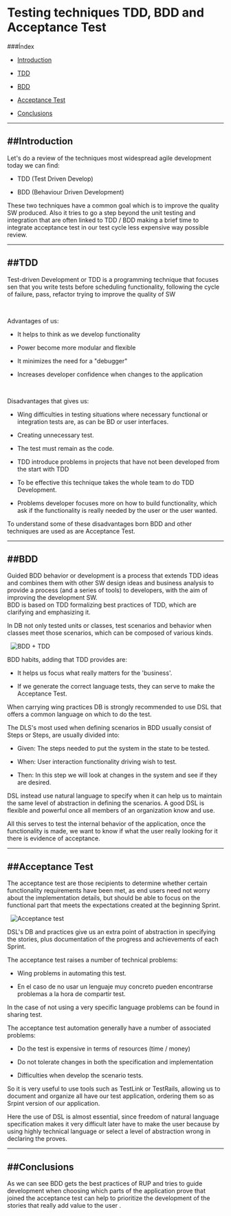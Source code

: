 # Testing techniques TDD, BDD and Acceptance Test

###Índex

* [Introduction](#introduction)

* [TDD](#tdd)

* [BDD](#bdd)

* [Acceptance Test](#acceptance-test)

* [Conclusions](#conclusions)


----------------
##Introduction
----------------

Let's do a review of the techniques most widespread agile development
today we can find:
 

* TDD (Test Driven Develop) 

* BDD (Behaviour Driven Development) 


These two techniques have a common goal which is to improve the quality
SW produced. Also it tries to go a step beyond the unit testing and
integration that are often linked to TDD / BDD making a brief time to
integrate acceptance test in our test cycle less expensive way possible
review.


--------
##TDD 
--------

Test-driven Development or TDD is a programming technique that focuses
sen that you write tests before scheduling functionality, following the
cycle of failure, pass, refactor trying to improve the quality of SW

 

Advantages of us:

* It helps to think as we develop functionality 

* Power become more modular and flexible 

* It minimizes the need for a "debugger" 

* Increases developer confidence when changes to the application 

 

Disadvantages that gives us:

* Wing difficulties in testing situations where necessary functional
    or integration tests are, as can be BD or user interfaces. 

* Creating unnecessary test. 

* The test must remain as the code. 

* TDD introduce problems in projects that have not been developed
    from the start with TDD 

* To be effective this technique takes the whole team to do TDD
    Development. 

* Problems developer focuses more on how to build functionality,
    which ask if the functionality is really needed by the user or the
    user wanted. 

To understand some of these disadvantages born BDD and other techniques
are used as are Acceptance Test.

-------
##BDD 
-------

Guided BDD behavior or development is a process that extends TDD ideas
and combines them with other SW design ideas and business analysis to
provide a process (and a series of tools) to developers, with the aim of
improving the development SW.\
BDD is based on TDD formalizing best practices of TDD, which are
clarifying and emphasizing it.

In DB not only tested units or classes, test scenarios and behavior when
classes meet those scenarios, which can be composed of various kinds.

 
![BDD + TDD](https://github.com/beeva-josemiguelmorales/beeva-best-practices/blob/master/qa_testing/testing/static/BDD1.jpg "BBD + TDD")
 

BDD habits, adding that TDD provides are:

* It helps us focus what really matters for the 'business'. 

* If we generate the correct language tests, they can serve to make
    the Acceptance Test. 


When carrying wing practices DB is strongly recommended to use DSL that
offers a common language on which to do the test.

The DLS's most used when defining scenarios in BDD usually consist of
Steps or Steps, are usually divided into:

* Given: The steps needed to put the system in the state to be
    tested. 

* When: User interaction functionality driving wish to test. 

* Then: In this step we will look at changes in the system and see if
    they are desired. 


DSL instead use natural language to specify when it can help us to
maintain the same level of abstraction in defining the scenarios. A good
DSL is flexible and powerful once all members of an organization know
and use.

All this serves to test the internal behavior of the application, once
the functionality is made, we want to know if what the user really
looking for it there is evidence of acceptance.

-----------------
##Acceptance Test
-----------------


The acceptance test are those recipients to determine whether certain
functionality requirements have been met, as end users need not worry
about the implementation details, but should be able to focus on the
functional part that meets the expectations created at the beginning
Sprint.

 
![Acceptance test](https://github.com/beeva-josemiguelmorales/beeva-best-practices/blob/master/qa_testing/testing/static/BDD2.jpg "Acceptance test")


DSL's DB and practices give us an extra point of abstraction in
specifying the stories, plus documentation of the progress and
achievements of each Sprint.

The acceptance test raises a number of technical problems:

* Wing problems in automating this test. 

* En el caso de no usar un lenguaje muy concreto pueden encontrarse
    problemas a la hora de compartir test. 

In the case of not using a very specific language problems can be found
in sharing test.

The acceptance test automation generally have a number of associated
problems:

* Do the test is expensive in terms of resources (time / money) 

* Do not tolerate changes in both the specification and
    implementation 

* Difficulties when develop the scenario tests. 


So it is very useful to use tools such as TestLink or TestRails,
allowing us to document and organize all have our test application,
ordering them so as Srpint version of our application.


Here the use of DSL is almost essential, since freedom of natural
language specification makes it very difficult later have to make the
user because by using highly technical language or select a level of
abstraction wrong in declaring the proves.


-------------
##Conclusions 
-------------

As we can see BDD gets the best practices of RUP and tries to guide
development when choosing which parts of the application prove that
joined the acceptance test can help to prioritize the development of the
stories that really add value to the user .


